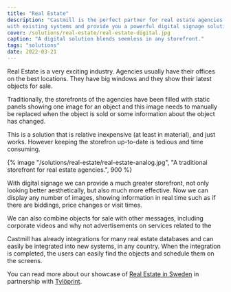 ```yaml
---
title: "Real Estate"
description: "Castmill is the perfect partner for real estate agencies. We can integrate
with existing systems and provide you a powerful digital signage solution."
cover: /solutions/real-estate/real-estate-digital.jpg
caption: "A digital solution blends seemless in any storefront."
tags: "solutions"
date: 2022-03-21
---
```


Real Estate is a very exciting industry. Agencies usually have their offices on the best locations. They have
big windows and they show their latest objects for sale.

Traditionally, the storefronts of the agencies have been filled with static panels showing one image for an
object and this image needs to manually be replaced when the object is sold or some information about the
object has changed.

This is a solution that is relative inexpensive (at least in material), and just works.
However keeping the storefron up-to-date is tedious and time consuming.

{% image "/solutions/real-estate/real-estate-analog.jpg", "A traditional storefront for real estate agencies.", 900 %}

With digital signage we can provide a much greater storefront, not only looking better aesthetically, but also
much more effective. Now we can display any number of images, showing information in real time such as if there
are biddings, price changes or visit times.

We can also combine objects for sale with other messages, including corporate videos and why not advertisements
on services related to the

Castmill has already integrations for many real estate databases and can easily be integrated into new systems,
in any country. When the integration is completed, the users can easily find the objects and schedule them on the
screens.

You can read more about our showcase of [Real Estate in Sweden](/blog/real-estate-in-sweden) in partnership with [Tylöprint](https://tyloprint.se).
